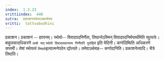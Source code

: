 ```yaml
---
index:  1.3.23
vrittiindex:  440
sutra:  प्रकाशनस्थेयाऽख्ययोश्च
vritti:  tattvabodhini 
---
```


प्रकाशन। प्रकाशनं -- ज्ञापनम्। स्थेयो-- विवादपदनिर्णेता, तिष्ठन्तेऽस्मिन् विवादपदनिर्मयार्थमिति व्युत्पत्तेः। बाहुलकादधिकरणे `अचो यत्` `स्थेयो विवादस्थानस्य निर्णेतरि पुरोहिते` इति मेदिनी। कर्णादिष्विति अधिकरणे सप्तमी। तेषां स्थेयत्वं `तिष्ठते`इत्यात्मनेपदेन द्योत्यते। तमेवाऽर्थमाह-- कर्णादानिति। प्रकाशनेत्यादि। चैत्रे तिष्ठति। 

